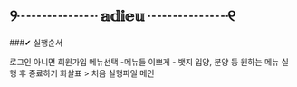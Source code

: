 #                  ୨┈┈┈┈┈         𝕒𝕕𝕚𝕖𝕦        ┈┈┈┈┈୧
###✔ 실행순서

로그인 아니면 회원가입
메뉴선택
-메뉴들 이쁘게 - 뱃지
입양, 분양 등 원하는 메뉴 실행 후 
종료하기
 화살표 > 처음 실행파일 메인

